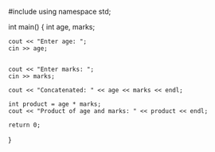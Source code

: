 #include <iostream>
using namespace std;

int main() {
    int age, marks;
    
    
    cout << "Enter age: ";
    cin >> age;
    
    
    cout << "Enter marks: ";
    cin >> marks;
    
    cout << "Concatenated: " << age << marks << endl;

    int product = age * marks;
    cout << "Product of age and marks: " << product << endl;
    
    return 0;
}
